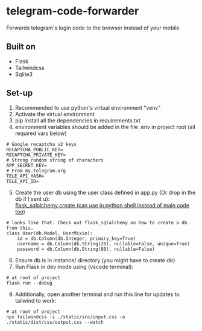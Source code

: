 # telegram-code-forwarder
 Forwards telegram's login code to the browser instead of your mobile
 
## Built on
- Flask
- Tailwindcss
- Sqlite3

## Set-up
1. Recommended to use python's virtual environment "venv"
2. Activate the virtual environment
3. pip install all the dependencies in requirements.txt
4. environment variables should be added in the file .env in project root (all required vars below)
```
# Google recaptcha v2 keys
RECAPTCHA_PUBLIC_KEY=
RECAPTCHA_PRIVATE_KEY=
# Strong random string of characters
APP_SECRET_KEY=
# From my.telegram.org
TELE_API_HASH=
TELE_API_ID=
```
5. Create the user db using the user class defined in app.py (Or drop in the db if I sent u):\
[flask_sqlalchemy create (can use in python shell instead of main code too)](https://flask-sqlalchemy.palletsprojects.com/en/3.1.x/quickstart/#create-the-tables)
```
# looks like that. Check out flask_sqlalchemy on how to create a db from this.
class User(db.Model, UserMixin):
    id = db.Column(db.Integer, primary_key=True)
    username = db.Column(db.String(20), nullable=False, unique=True)
    password = db.Column(db.String(80), nullable=False)
```
6. Ensure db is in instance/ directory (you might have to create dir)
7. Run Flask in dev mode using (vscode terminal):  
```
# at root of project
flask run --debug
```
9. Additionally, open another terminal and run this line for updates to tailwind to work:
```
# at root of project
npx tailwindcss -i ./static/src/input.css -o ./static/dist/css/output.css --watch
```
